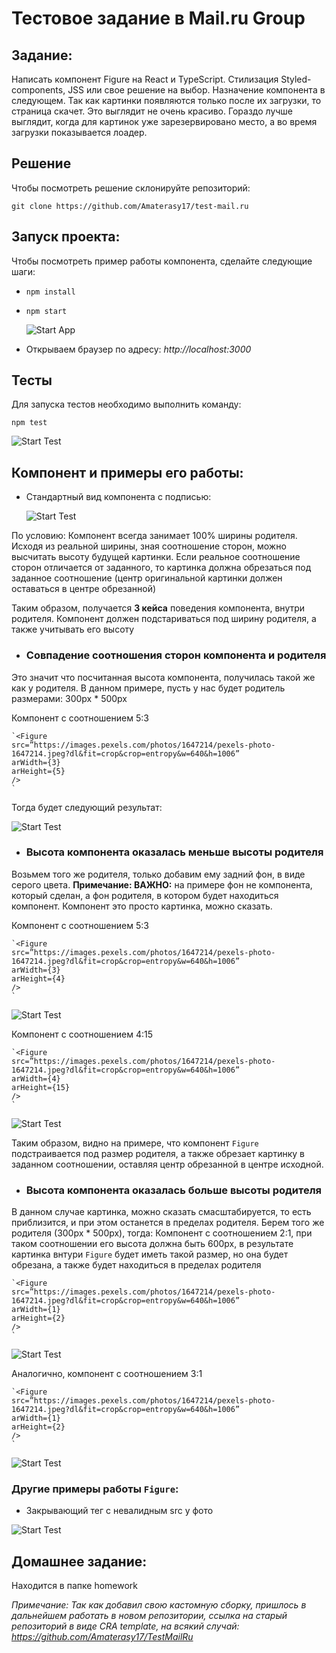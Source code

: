 # Тестовое задание в Mail.ru Group

## Задание:
Написать компонент Figure на React и TypeScript. 
Стилизация Styled-components, JSS или свое решение на выбор.
Назначение компонента в следующем.
Так как картинки появляются только после их загрузки, то страница скачет.
Это выглядит не очень красиво.
Гораздо лучше выглядит, когда для картинок уже зарезервировано место,
а во время загрузки показывается лоадер.

## Решение
Чтобы посмотреть решение склонируйте репозиторий:

`git clone https://github.com/Amaterasy17/test-mail.ru`

## Запуск проекта:
Чтобы посмотреть пример работы компонента, сделайте следующие шаги:
* `npm install`
* `npm start`
  
    ![Start App](https://github.com/Amaterasy17/test-mail.ru/raw/master/screenshots/start.png)

* Открываем браузер по адресу: *http://localhost:3000*

## Тесты
Для запуска тестов необходимо выполнить команду:

`npm test`

![Start Test](https://github.com/Amaterasy17/test-mail.ru/raw/master/screenshots/start_test.png)

## Компонент и примеры его работы:

* Стандартный вид компонента c подписью:
  
  ![Start Test](https://github.com/Amaterasy17/test-mail.ru/raw/master/screenshots/dafault_figcapture.png)
  
По условию:
Компонент всегда занимает 100% ширины родителя.
Исходя из реальной ширины, зная соотношение сторон,
можно высчитать высоту будущей картинки. 
Если реальное соотношение сторон отличается от заданного, 
то картинка должна обрезаться под заданное соотношение
(центр оригинальной картинки должен оставаться в центре обрезанной)

Таким образом, получается **3 кейса** поведения компонента, внутри родителя.
Компонент должен подстариваться под ширину родителя, а также учитывать его высоту

* ### Совпадение соотношения сторон компонента и родителя

Это значит что посчитанная высота компонента, получилась такой же как у родителя.
В данном примере, пусть у нас будет родитель размерами: 300px * 500px

Компонент с соотношением 5:3


    `<Figure
    src=”https://images.pexels.com/photos/1647214/pexels-photo-1647214.jpeg?dl&fit=crop&crop=entropy&w=640&h=1006”
    arWidth={3}
    arHeight={5}
    />
    `   

Тогда будет следующий результат:

![Start Test](https://github.com/Amaterasy17/test-mail.ru/raw/master/screenshots/image_5:3.png)

* ### Высота компонента оказалась меньше высоты родителя

Возьмем того же родителя, только добавим ему задний фон, в виде серого цвета.
**Примечание: ВАЖНО:** на примере фон не компонента, который сделан, а фон родителя, в котором будет находиться компонент.
Компонент это просто картинка, можно сказать.

Компонент с соотношением 5:3


    `<Figure
    src=”https://images.pexels.com/photos/1647214/pexels-photo-1647214.jpeg?dl&fit=crop&crop=entropy&w=640&h=1006”
    arWidth={3}
    arHeight={4}
    />
    `  
![Start Test](https://github.com/Amaterasy17/test-mail.ru/raw/master/screenshots/image_4:3.png)

Компонент с соотношением 4:15


    `<Figure
    src=”https://images.pexels.com/photos/1647214/pexels-photo-1647214.jpeg?dl&fit=crop&crop=entropy&w=640&h=1006”
    arWidth={4}
    arHeight={15}
    />
    `  
![Start Test](https://github.com/Amaterasy17/test-mail.ru/raw/master/screenshots/image_4:15.png)

Таким образом, видно на примере, что компонент `Figure` подстраивается под размер родителя,
а также обрезает картинку в заданном соотношении, оставляя центр обрезанной в центре исходной.

* ### Высота компонента оказалась больше высоты родителя

В данном случае картинка, можно сказать смасштабируется, то есть приблизится, 
и при этом останется в пределах родителя.
Берем того же родителя (300px * 500px), тогда:
Компонент с соотношением 2:1, при таком соотношении его высота должна быть 600px, 
в результате картинка внтури `Figure` будет иметь такой размер, но она будет обрезана,
а также будет находиться в пределах родителя


    `<Figure
    src=”https://images.pexels.com/photos/1647214/pexels-photo-1647214.jpeg?dl&fit=crop&crop=entropy&w=640&h=1006”
    arWidth={1}
    arHeight={2}
    />
    `  
![Start Test](https://github.com/Amaterasy17/test-mail.ru/raw/master/screenshots/image_2:1.png)

Аналогично, компонент с соотношением 3:1


    `<Figure
    src=”https://images.pexels.com/photos/1647214/pexels-photo-1647214.jpeg?dl&fit=crop&crop=entropy&w=640&h=1006”
    arWidth={1}
    arHeight={2}
    />
    `  
![Start Test](https://github.com/Amaterasy17/test-mail.ru/raw/master/screenshots/image_3:1.png)

### Другие примеры работы `Figure`:

* Закрывающий тег с невалидным src у фото

![Start Test](https://github.com/Amaterasy17/test-mail.ru/raw/master/screenshots/not_valid.png)

## Домашнее задание:

Находится в папке homework


*Примечание: Так как добавил свою кастомную сборку, пришлось в дальнейшем работать в новом репозитории,
ссылка на старый репозиторий в виде CRA template, на всякий случай: https://github.com/Amaterasy17/TestMailRu*